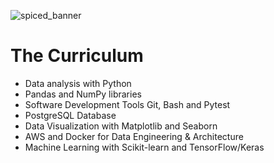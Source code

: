 ![spiced_banner](https://user-images.githubusercontent.com/7897103/173242162-06740651-5018-4022-8748-4e7a5cd68753.png)

# The Curriculum

- Data analysis with Python
- Pandas and NumPy libraries
- Software Development Tools Git, Bash and Pytest
- PostgreSQL Database
- Data Visualization with Matplotlib and Seaborn
- AWS and Docker for Data Engineering & Architecture
- Machine Learning with Scikit-learn and TensorFlow/Keras
